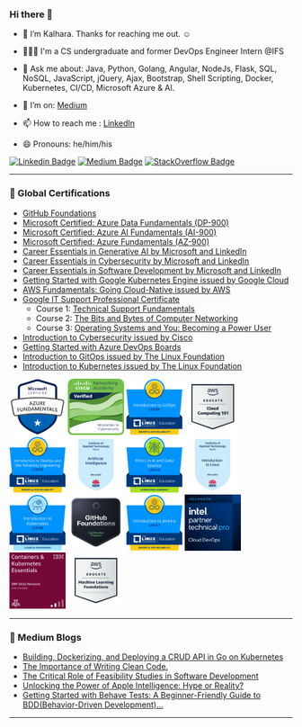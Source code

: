 ### Hi there 👋

- 🔭 I’m Kalhara. Thanks for reaching me out. ☺️

- 👨🏻‍💻 I'm a CS undergraduate and former DevOps Engineer Intern @IFS

- 💬 Ask me about: Java, Python, Golang, Angular, NodeJs, Flask, SQL, NoSQL, JavaScript, jQuery, Ajax, Bootstrap, Shell Scripting, Docker, Kubernetes, CI/CD, Microsoft Azure & AI.

- 🤔 I’m on: [Medium](https://medium.com/@kalharatennakoon)

- 📫 How to reach me : [LinkedIn](https://lk.linkedin.com/in/kalharatennakoon)

- 😄 Pronouns: he/him/his  

[![Linkedin Badge](https://img.shields.io/badge/-kalharatennakoon-white?logo=Linkedin&logoColor=blue&link=https://www.linkedin.com/in/kalharatennakoon)](https://www.linkedin.com/in/kalharatennakoon) [![Medium Badge](https://img.shields.io/badge/-kalharatennakoon-white?logo=Medium&logoColor=black&link=https://kalharatennakoon.medium.com)](https://kalharatennakoon.medium.com) [![StackOverflow Badge](https://img.shields.io/badge/-kalharatennakoon-white?labelColor=white&logo=Stackoverflow&logoColor=orange&link=https://stackoverflow.com/users/13018789/kalhara-tennakoon)](https://stackoverflow.com/users/13018789/kalhara-tennakoon)


---
<!-- **📄 Global Certifications** -->
### 📄 Global Certifications
- [GitHub Foundations](https://www.credly.com/badges/91239f31-74c8-4175-93a0-0855efb3c46e/public_url)
- [Microsoft Certified: Azure Data Fundamentals (DP-900)](https://learn.microsoft.com/api/credentials/share/en-gb/TMKRBTennakoon/38133387373C82E1?sharingId=87BD701455AA18AA)
- [Microsoft Certified: Azure AI Fundamentals (AI-900)](https://learn.microsoft.com/api/credentials/share/en-gb/TMKRBTennakoon/1C53DDEE0DB410A4?sharingId=87BD701455AA18AA)
- [Microsoft Certified: Azure Fundamentals (AZ-900)](https://www.credly.com/badges/1cd00bda-ffc7-467f-83a9-c8f7c9702be7/public_url)
- [Career Essentials in Generative AI by Microsoft and LinkedIn](https://www.linkedin.com/learning/certificates/3df7542a5c778a0e3e180571caf85ba59fb4a1afddbf58ea438e2e1badf72d80?u=60693444)
- [Career Essentials in Cybersecurity by Microsoft and LinkedIn](https://www.linkedin.com/learning/certificates/d61cd147c6fef73dbdcdf6cdcbb22c4b52dee28b5aaca3146517a08284fd2698)
- [Career Essentials in Software Development by Microsoft and LinkedIn](https://www.linkedin.com/learning/certificates/552e0a946189687d3faef6a6d6d0a10f294ec818c64c7f12c538aa3d11a7e45c?u=60693444)
- [Getting Started with Google Kubernetes Engine issued by Google Cloud](https://www.coursera.org/account/accomplishments/records/KHP2Z9NZ9FY7?utm_source=ln&utm_medium=certificate&utm_content=cert_image&utm_campaign=sharing_cta&utm_product=course)
- [AWS Fundamentals: Going Cloud-Native issued by AWS](https://coursera.org/share/a527b8fa5b14962328c02a3c3e8b54f9)
- [Google IT Support Professional Certificate](https://www.coursera.org/professional-certificates/google-it-support)
    - Course 1: [Technical Support Fundamentals](https://coursera.org/share/80b007757e46769957a1b6f74e9b4ddd)
    - Course 2: [The Bits and Bytes of Computer Networking](https://coursera.org/share/f2da8f96695a0407ca7a55911a97d978)
    - Course 3: [Operating Systems and You: Becoming a Power User](https://coursera.org/share/8c118843d8acc179bdc8f947fea30051)
- [Introduction to Cybersecurity issued by Cisco](https://www.youracclaim.com/badges/9061852c-fdf7-4219-926b-523d30a31111?source=linked_in_profile)
- [Getting Started with Azure DevOps Boards](https://coursera.org/share/41b703ac2707f8210d3ad8bb99359cd3)
- [Introduction to GitOps issued by The Linux Foundation](https://ti-user-certificates.s3.amazonaws.com/e0df7fbf-a057-42af-8a1f-590912be5460/26a061f2-539e-41a7-9e6a-8ee41a2d21ca-t-m-kalhara-randil-bandara-tennakoon-d03dccea-4781-4578-9d2c-de8fa9c0f7db-certificate.pdf)
- [Introduction to Kubernetes issued by The Linux Foundation](https://ti-user-certificates.s3.amazonaws.com/e0df7fbf-a057-42af-8a1f-590912be5460/ff96589e-6699-4b22-847c-d9ec38812b30-t-m-kalhara-tennakoon-5b479bc0-2836-48c1-8abc-35ad7de91aa7-certificate.pdf)


[<img src="./assets/microsoft-certified-azure-fundamentals.png" width="100" height="100" />](https://www.credly.com/badges/1cd00bda-ffc7-467f-83a9-c8f7c9702be7/public_url)
[<img src="./assets/introduction-to-cybersecurity.png" width="100" height="100" />](https://www.credly.com/badges/9061852c-fdf7-4219-926b-523d30a31111/public_url) 
[<img src="./assets/introduction-to-gitops.png" width="100" height="100" />](https://www.credly.com/badges/e00e2129-a1d9-454c-875a-790af6d3716c/public_url)
[<img src="./assets/aws-educate-introduction-to-cloud-101.png" width="100" height="100" />](https://www.credly.com/badges/46ef2206-b23a-466c-89b7-b59f1901b2d2/public_url)
[<img src="./assets/introduction-to-devops-and-site-reliability.png" width="100" height="100" />](https://www.credly.com/badges/cc91694e-65ac-472d-8ff0-11c8b6201200/public_url)
[<img src="./assets/Introduction_to_Artificial_Intelligence.png" width="100" height="100" />](https://training.tafensw.edu.au/badges/badge.php?hash=02a14de9fd39e09a6fd3df586097dd366aa82988)
[<img src="./assets/ethics-in-ai-and-data-science.png" width="100" height="100" />](https://www.credly.com/badges/fc9045d0-af0f-4da8-a00b-e7c00ed26709/public_url)
[<img src="./assets/Introduction_to_Linux.png" width="100" height="100" />](https://training.tafensw.edu.au/badges/badge.php?hash=e966e99dd33f56474807bbab544245ec12f1a7a8)
[<img src="./assets/introduction-to-kubernetes.png" width="100" height="100" />](https://www.credly.com/badges/2e85093a-844a-4b47-8034-fa0e750f8635/linked_in?t=spcxso)
[<img src="./assets/github-foundations.png" width="100" height="100" />](https://www.credly.com/badges/91239f31-74c8-4175-93a0-0855efb3c46e/public_url)
[<img src="./assets/introduction-to-jenkins.png" width="100" height="100" />](https://www.credly.com/badges/069dab43-30f9-4dd8-acb6-1a26649e9457/public_url)
[<img src="./assets/cloud-devops.png" width="100" height="100" />](https://www.credly.com/badges/41940219-ee87-4c5d-9fce-f6f8d55370ac/public_url)
[<img src="./assets/ibm-containers-kubernetes-essentials.png" width="100" height="100" />](https://www.credly.com/badges/cd6d6b21-8e27-4980-b51d-d97f011ed11d/public_url)
[<img src="./assets/aws-educate-machine-learning-foundations.png" width="100" height="100" />](https://www.credly.com/badges/018bac1c-155b-41be-b2c9-531502d35d12/public_url)



---

### 📕 Medium Blogs
<!-- BLOG-POST-LIST:START -->
- [Building, Dockerizing, and Deploying a CRUD API in Go on Kubernetes](https://levelup.gitconnected.com/building-dockerizing-and-deploying-a-crud-api-in-go-on-kubernetes-9c25b01ad2e8?source=rss-71d60f60a8aa------2)
- [The Importance of Writing Clean Code.](https://levelup.gitconnected.com/the-importance-of-writing-clean-code-a4d453814373?source=rss-71d60f60a8aa------2)
- [The Critical Role of Feasibility Studies in Software Development](https://kalharatennakoon.medium.com/the-critical-role-of-feasibility-studies-in-software-development-dc7263c929be?source=rss-71d60f60a8aa------2)
- [Unlocking the Power of Apple Intelligence: Hype or Reality?](https://kalharatennakoon.medium.com/unlocking-the-power-of-apple-intelligence-hype-or-reality-824ef0c30f88?source=rss-71d60f60a8aa------2)
- [Getting Started with Behave Tests: A Beginner-Friendly Guide to BDD&lpar;Behavior-Driven Development&rpar;…](https://levelup.gitconnected.com/getting-started-with-behave-tests-a-beginner-friendly-guide-to-bdd-behavior-driven-development-aa5e182cf350?source=rss-71d60f60a8aa------2)
<!-- BLOG-POST-LIST:END -->

---
